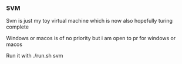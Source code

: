 ### SVM

Svm is just my toy virtual machine
which is now also hopefully turing complete

Windows or macos is of no priority
but i am open to pr for windows or macos

Run it with ./run.sh svm
